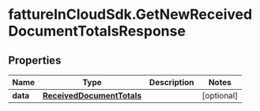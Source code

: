 # fattureInCloudSdk.GetNewReceivedDocumentTotalsResponse

## Properties

Name | Type | Description | Notes
------------ | ------------- | ------------- | -------------
**data** | [**ReceivedDocumentTotals**](ReceivedDocumentTotals.md) |  | [optional] 


